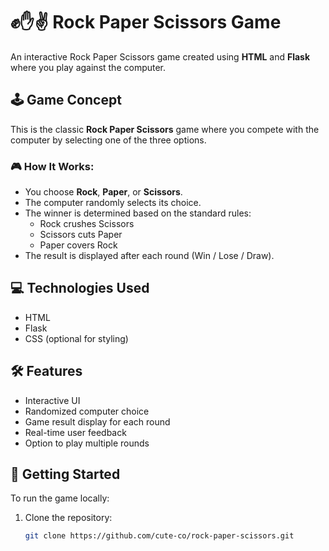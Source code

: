 # ✊✋✌️ Rock Paper Scissors Game

An interactive Rock Paper Scissors game created using **HTML** and **Flask** where you play against the computer.

## 🕹️ Game Concept

This is the classic **Rock Paper Scissors** game where you compete with the computer by selecting one of the three options.

### 🎮 How It Works:
- You choose **Rock**, **Paper**, or **Scissors**.
- The computer randomly selects its choice.
- The winner is determined based on the standard rules:
  - Rock crushes Scissors
  - Scissors cuts Paper
  - Paper covers Rock
- The result is displayed after each round (Win / Lose / Draw).

## 💻 Technologies Used

- HTML
- Flask
- CSS (optional for styling)

## 🛠 Features

- Interactive UI
- Randomized computer choice
- Game result display for each round
- Real-time user feedback
- Option to play multiple rounds

## 🚀 Getting Started

To run the game locally:

1. Clone the repository:
   ```bash
   git clone https://github.com/cute-co/rock-paper-scissors.git
